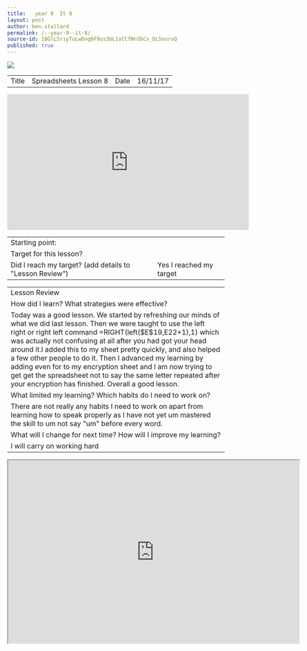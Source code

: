 ```yaml
---
title:   year 9  It 8
layout: post
author: ben.stallard
permalink: /--year-9--it-8/
source-id: 18GlL5riyTuLwDng6F9us3bL1oCCfNnSbCx_DLSnurvQ
published: true
---
```

<img src="https://github.com/benstallard/benstallard.github.io/blob/master/images/spreadsheets.jpg?raw=true">
<table>
  <tr>
    <td>Title</td>
    <td>Spreadsheets Lesson 8</td>
    <td>Date</td>
    <td>16/11/17</td>
  </tr>
</table>
<iframe width="560" height="315" src="https://www.youtube.com/embed/68Pqir_moqA" frameborder="0" allowfullscreen></iframe>


<table>
  <tr>
    <td>Starting point:</td>
    <td></td>
  </tr>
  <tr>
    <td>Target for this lesson?</td>
    <td></td>
  </tr>
  <tr>
    <td>Did I reach my target? 
(add details to "Lesson Review")</td>
    <td> Yes I reached my target</td>
  </tr>
</table>


<table>
  <tr>
    <td>Lesson Review</td>
  </tr>
  <tr>
    <td>How did I learn? What strategies were effective? </td>
  </tr>
  <tr>
    <td>Today was a good lesson. We started by refreshing our minds of what we did last lesson. Then we were taught to use the left right or right left command =RIGHT(left($E$19,E22+1),1) which was actually not confusing at all after you had got your head around it.I added this to my sheet pretty quickly, and also helped a few other people to do it. Then I advanced my learning by adding even for to my encryption sheet and I am now trying to get get the spreadsheet not to say the same letter repeated after your encryption has finished. Overall a good lesson.</td>
  </tr>
  <tr>
    <td>What limited my learning? Which habits do I need to work on? </td>
  </tr>
  <tr>
    <td>There are not really any habits I need to work on apart from learning how to speak properly as I have not yet um mastered the skill to um not say "um" before every word.</td>
  </tr>
  <tr>
    <td>What will I change for next time? How will I improve my learning?</td>
  </tr>
  <tr>
    <td>I will carry on working hard</td>
  </tr>
</table>
<iframe src="https://docs.google.com/spreadsheets/d/e/2PACX-1vT5PTDVjLrQsnuhX-tV91RxUlGvklauEh6fK9_8hclxcaTcj56pz0KSoeRBsakVC2E0SC98eD49QKeZ/pubhtml?widget=true&amp;headers=false" height="425" width="675"></iframe>


